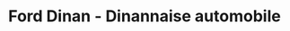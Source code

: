 ---
title: "Ford Dinan - Dinannaise automobile"
url: /dinan/ford-dinan-dinannaise-automobile/
shop: voiture
---